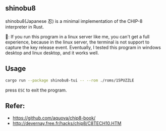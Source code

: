 ## shinobu8

shinobu8(Japanese 忍) is a minimal implementation of the CHIP-8 interpreter in Rust.

📢: If you run this program in a linux server like me, you can't get a full experience, 
because in the linux server, the terminal is not support to capture the key release event.
Eventually, I tested this program in windows desktop and linux desktop, and it works well.

## Usage

```bash
cargo run --package shinobu8-tui -- --rom ./roms/15PUZZLE
```

press `ESC` to exit the program.

## Refer:

- https://github.com/aquova/chip8-book/
- http://devernay.free.fr/hacks/chip8/C8TECH10.HTM